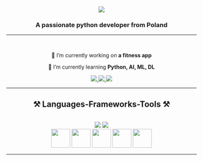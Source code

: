 

<h1 align="center">
    <img src="https://readme-typing-svg.herokuapp.com/?font=Righteous&size=35&center=true&vCenter=true&width=500&height=70&duration=4000&lines=Hi+There!+👋;+I'm+Hubert!;" />
</h1>

<h3 align="center">A passionate python developer from Poland</h3>

<hr/>
<br/>

<div align="center">
 
 🔭 I’m currently working on **a fitness app**
 
 🌱 I’m currently learning **Python, AI, ML, DL**

 </div>
 
<div align="center"> 
  <a href="mailto:kotowski19@gmail.com">
    <img src="https://img.shields.io/badge/Gmail-333333?style=for-the-badge&logo=gmail&logoColor=red" />
  </a>
  <a href="https://linkedin.com/in/hubert-kotowski" target="_blank">
    <img src="https://img.shields.io/badge/LinkedIn-0077B5?style=for-the-badge&logo=linkedin&logoColor=white" target="_blank" />
  </a>
  <a href="https://github.com/Mec3nas" target="_blank">
     <img src="https://img.shields.io/badge/Portfolio-FF5722?style=for-the-badge&logo=todoist&logoColor=white" target="_blank" /> <!-- sqlite, safari, google-chrome are other good icon options -->
  </a>
</div>

 <hr/>
 
<h2 align="center">⚒️ Languages-Frameworks-Tools ⚒️</h2>
<br/>
<div align="center">
    <img src="https://skillicons.dev/icons?i=mysql,sqlite,tensorflow" />
    <img src="https://skillicons.dev/icons?i=py,pytorch,pycharm,git" />
    <br>
    <img src="https://icon.icepanel.io/Technology/svg/NumPy.svg"
        width="50"
        hight="50"/>
    <img src="https://icon.icepanel.io/Technology/png-shadow-512/Pandas.png"
        width="50"
        hight="50"/>
    <img src="https://icon.icepanel.io/Technology/svg/scikit-learn.svg"
        width="50"
        hight="50"/>
    <img src="https://icon.icepanel.io/Technology/svg/Oracle.svg"
        width="50"
        hight="50"/>
    <img src="https://icon.icepanel.io/Technology/svg/SQL-Developer.svg"
        width="50"
        hight="50"/>
    <br>
</div>
<hr/>
